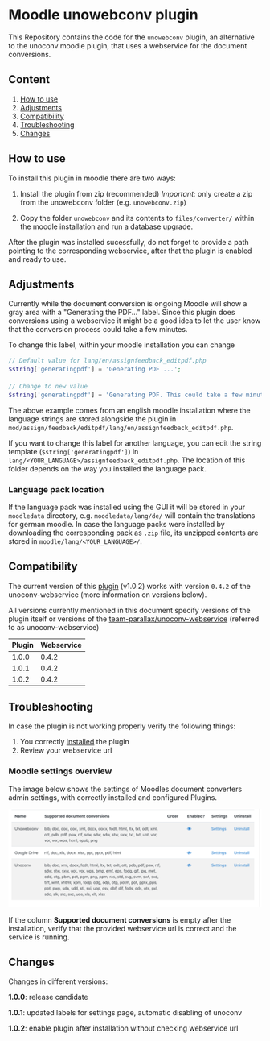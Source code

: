 # Moodle unowebconv plugin

This Repository contains the code for the `unowebconv` plugin, an alternative to the unoconv moodle plugin, that uses a webservice for the document conversions.

## Content

1. [How to use](#how-to-use)
2. [Adjustments](#adjustments)
3. [Compatibility](#compatibility)
4. [Troubleshooting](#troubleshooting)
5. [Changes](#Changes)

## How to use

To install this plugin in moodle there are two ways:

1. Install the plugin from zip (recommended)
   _Important:_ only create a zip from the unowebconv folder (e.g. `unowebconv.zip`)

2. Copy the folder `unowebconv` and its contents to `files/converter/` within the moodle installation and run a database upgrade.

After the plugin was installed sucessfully, do not forget to provide a path pointing to the corresponding webservice, after that the plugin is enabled and ready to use.

## Adjustments

Currently while the document conversion is ongoing Moodle will show a gray area with a "Generating the PDF..." label. Since this plugin does conversions using a webservice it might be a good idea to let the user know that the conversion process could take a few minutes.

To change this label, within your moodle installation you can change

```php
// Default value for lang/en/assignfeedback_editpdf.php
$string['generatingpdf'] = 'Generating PDF ...';

// Change to new value
$string['generatingpdf'] = 'Generating PDF. This could take a few minutes';
```

The above example comes from an english moodle installation where the language strings are stored alongside the plugin in `mod/assign/feedback/editpdf/lang/en/assignfeedback_editpdf.php`.

If you want to change this label for another language, you can edit the string template (`$string['generatingpdf']`) in `lang/<YOUR_LANGUAGE>/assignfeedback_editpdf.php`. The location of this folder depends on the way you installed the language pack.

### Language pack location

If the language pack was installed using the GUI it will be stored in your `moodledata` directory, e.g. `moodledata/lang/de/` will contain the translations for german moodle.
In case the language packs were installed by downloading the corresponding pack as `.zip` file, its unzipped contents are stored in `moodle/lang/<YOUR_LANGUAGE>/`.

## Compatibility

The current version of this [plugin](https://github.com/team-parallax/unowebconv-plugin) (v1.0.2) works with version `0.4.2` of the unoconv-webservice (more information on versions below).

All versions currently mentioned in this document specify versions of the plugin itself or versions of the [team-parallax/unoconv-webservice](https://github.com/team-parallax/unoconv-webservice) (referred to as unoconv-webservice)


| Plugin | Webservice |
| --- | --- |
| 1.0.0 | 0.4.2 |
| 1.0.1 | 0.4.2 |
| 1.0.2 | 0.4.2 |

## Troubleshooting

In case the plugin is not working properly verify the following things:

1. You correctly [installed](#how-to-use) the plugin
2. Review your webservice url

### Moodle settings overview

The image below shows the settings of Moodles document converters admin settings, with correctly installed and configured Plugins.

![Moodle: document converter settings](resources/document-converter-settings-correct-path.png)

If the column __Supported document conversions__ is empty after the installation, verify that the provided webservice url is correct and the service is running.

## Changes

Changes in different versions:

__1.0.0__: release candidate

__1.0.1__: updated labels for settings page, automatic disabling of unoconv

__1.0.2__: enable plugin after installation without checking webservice url
